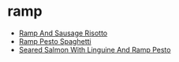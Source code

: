 # ramp

 * [Ramp And Sausage Risotto](index/r/ramp-and-sausage-risotto-352037.json)
 * [Ramp Pesto Spaghetti](index/r/ramp-pesto-spaghetti-56389373.json)
 * [Seared Salmon With Linguine And Ramp Pesto](index/s/seared-salmon-with-linguine-and-ramp-pesto-352051.json)
